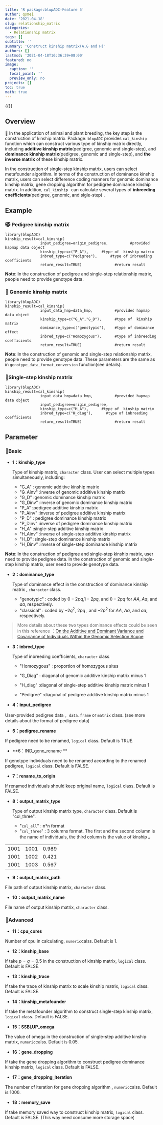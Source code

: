 ```yaml
---
title: 'R package:blupADC-Feature 5'
author: qsmei
date: '2021-04-18'
slug: relationship_matrix
categories:
  - Relationship matrix
tags: []
subtitle: ''
summary: 'Construct kinship matrix(A,G and H)'
authors: []
lastmod: '2021-04-18T16:36:39+08:00'
featured: no
image:
  caption: ''
  focal_point: ''
  preview_only: no
projects: []
toc: true
math: true
---
```


{{<toc>}}



## Overview

🙉 In the application of animal and plant breeding, the key step is the construction of kinship matrix.  Package: `blupADC` provides `cal_kinship `function which can construct various type of kinship matrix directly,  including  **additive kinship matrix**(pedigree, genomic and single-step), and **dominance kinship matrix**(pedigree, genomic and single-step), and **the inverse matrix** of these kinship matrix.  

In the construction of single-step kinship matrix, users can select metafounder algorithm. In terms of the construction of dominance kinship matrix, users can select difference coding manners for genomic dominance kinship matrix, gene dropping algorithm for pedigree dominance kinship matrix.  In addition, `cal_kinship ` can calculate several types of **inbreeding coefficients**(pedigree, genomic, and sigle-step) .

## Example

### 😾 Pedigree kinship matrix

``` {.R}
library(blupADC)
kinship_result=cal_kinship(
                input_pedigree=origin_pedigree,          #provided hapmap data object
                kinship_type=c("P_A"),      #type of  kinship matrix
                inbred_type=c("Pedigree"),      #type of inbreeding coefficients
                return_result=TRUE)               #return result              
```

**Note**: In the construction of pedigree and single-step relationship matrix, people need to provide genotype data. 

### 🤡 Genomic kinship matrix

``` {.R}
library(blupADC)
kinship_result=cal_kinship(
                input_data_hmp=data_hmp,          #provided hapmap data object
                kinship_type=c("G_A","G_D"),      #type of  kinship matrix
                dominance_type=c("genotypic"),    #type of dominance effect
                inbred_type=c("Homozygous"),      #type of inbreeding coefficients
                return_result=TRUE)               #return result              
```

**Note**: In the construction of genomic and single-step relationship matrix, people need to provide genotype data. These parameters are the same as in `genotype_data_format_conversion` function(see details).

###  💨Single-step kinship matrix



``` {.R}
library(blupADC)
kinship_result=cal_kinship(
                input_data_hmp=data_hmp,          #provided hapmap data object
                input_pedigree=origin_pedigree,
                kinship_type=c("H_A"),      #type of  kinship matrix
                inbred_type=c("H_diag"),      #type of inbreeding coefficients
                return_result=TRUE)               #return result              
```

## Parameter

### 💪Basic

- **1：kinship_type** 

  Type of kinship matrix, `character` class. User can select multiple types simultaneously, including:

  -   "G_A" : genomic additive kinship matrix
  -   "G_Ainv" :inverse of genomic additive kinship matrix
  -   "G_D" :genomic dominance kinship matrix
  -   "G_Dinv" :inverse of genomic dominance kinship matrix
  -   "P_A" :pedigree additive kinship matrix
  -   "P_Ainv" :inverse of pedigree additive kinship matrix
  -   "P_D" : pedigree dominance kinship matrix
  -   "P_Dinv" :inverse of pedigree dominance kinship matrix
  -   "H_A" :single-step additive kinship matrix
  -   "H_Ainv" :inverse of single-step additive kinship matrix
  -   "H_D" :single-step dominance kinship matrix
  -   "H_Dinv" :inverse of single-step dominance kinship matrix

**Note**: In the construction of pedigree and single-step kinship matrix, user need to provide pedigree data. In the construction of genomic and single-step kinship matrix, user need to provide genotype data.

- **2：dominance_type**

  Type of dominance effect in the construction of dominance kinship matrix , `character` class. 

  -   "genotypic" : coded by  $0-2pq$,$1-2pq$, and $0-2pq$  for $AA$,  $Aa$, and  $aa$, respectively. 
  -   "classical" :     coded by $-2q^2$, $2pq$ , and $-2p^2$ for $AA$,  $Aa$, and  $aa$, respectively. 

> More details about these two types dominance effects could be seen in this reference ：[On the Additive and Dominant Variance and Covariance of Individuals Within the Genomic Selection Scope](https://www.genetics.org/content/195/4/1223.short)

-   **3：inbred_type**

    Type of inbreeding coefficients,  `character` class.

    -   "Homozygous" : proportion of homozygous sites 

    -   "G_Diag" : diagonal of genomic additive kinship matrix minus 1

    -   "H_diag" :diagonal of single-step additive kinship matrix minus 1

    -   "Pedigree" :diagonal of pedigree additive kinship matrix minus 1

-   **4：input_pedigree**

User-provided pedigree data ，`data.frame` or `matrix` class. (see more details about the format of pedigree data) 

-   **5：pedigree_rename**  

If  pedigree need to be renamed,  `logical` class. Default is TRUE.

-   **6：IND_geno_rename ** 

If genotype individuals need to be renamed according to the  renamed pedigree,  `logical` class. Default is FALSE.

-   **7：rename_to_origin**  

If renamed individuals should keep original name,  `logical` class. Default is FALSE.

- **8：output_matrix_type**  

  Type of output kinship matrix type,   `character` class. Default is "col_three".

  -    "`col_all`" : n*n format  
  -   "`col_three`" : 3 columns format. The first and the second column is the name of individuals, the third column is the value of kinship 。

|      |      |       |
| ---: | ---- | ----- |
| 1001 | 1001 | 0.989 |
| 1001 | 1002 | 0.421 |
| 1001 | 1003 | 0.567 |

-   **9：output_matrix_path**

File path of output kinship matrix,   `character` class. 

-   **10：output_matrix_name**

File name of output kinship matrix,   `character` class. 

### 🦶Advanced

-   **11：cpu_cores**

Number of cpu in calculating,  `numeric`calss. Default is 1.

-   **12：kinship_base** 

If take $p=q=0.5$  in the construction of kinship matrix,  `logical` class. Default is FALSE.

-   **13：kinship_trace**

If take the trace of kinship matrix to scale kinship matrix,  `logical` class. Default is FALSE.

-   **14：kinship_metafounder** 

If take the metafounder algorithm to construct single-step kinship matrix,  `logical` class. Default is FALSE.

-   **15：SSBLUP_omega**  

The value of omega in the construction of single-step additive kinship matrix,  `numeric`calss. Default is 0.05.

-   **16：gene_dropping** 

If take the gene dropping algorithm to construct pedigree dominance kinship matrix,  `logical` class. Default is FALSE.

-   **17：gene_dropping_iteration**  

The number of iteration for gene dropping algorithm ,  `numeric`calss. Default is 1000.

-   **18：memory_save**

If take memory saved way to construct  kinship matrix,  `logical` class. Default is FALSE. (This way need consume more storage space) 